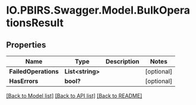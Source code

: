 # IO.PBIRS.Swagger.Model.BulkOperationsResult
## Properties

Name | Type | Description | Notes
------------ | ------------- | ------------- | -------------
**FailedOperations** | **List&lt;string&gt;** |  | [optional] 
**HasErrors** | **bool?** |  | [optional] 

[[Back to Model list]](../README.md#documentation-for-models) [[Back to API list]](../README.md#documentation-for-api-endpoints) [[Back to README]](../README.md)

